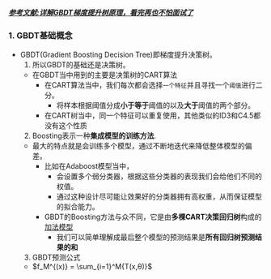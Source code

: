 ##### [参考文献:详解GBDT梯度提升树原理，看完再也不怕面试了](https://www.cnblogs.com/techflow/p/13445042.html)

### 1. GBDT基础概念
- GBDT(Gradient Boosting Decision Tree)即梯度提升决策树。
  1. 所以GBDT的基础还是决策树。
    - 在GBDT当中用到的主要是决策树的CART算法
      - 在CART算法当中，我们每次都会选择`一个特征`并且寻找一个`阈值`进行二分。
        - 将样本根据阈值分成**小于等于**阈值的以及**大于**阈值的两个部分。
      - 在CART树当中，同一个特征可以重复使用，其他类似的ID3和C4.5都没有这个性质
  2. Boosting表示一种**集成模型的训练方法**.
    - 最大的特点就是会训练多个模型，通过不断地迭代来降低整体模型的偏差。
      - 比如在Adaboost模型当中，
        - 会设置多个弱分类器，根据这些分类器的表现我们会给他们不同的权值。
        - 通过这种设计尽可能让效果好的分类器拥有高权重，从而保证模型的拟合能力。
      - GBDT的Boosting方法与众不同，它是由**多棵CART决策回归树**构成的<u>加法模型</u>
        - 我们可以简单理解成最后整个模型的预测结果是**所有回归树预测结果的和**
  3. GBDT预测公式
    - $f_M^{(x)} = \sum_{i=1}^M{T(x,θ)}$  

  
